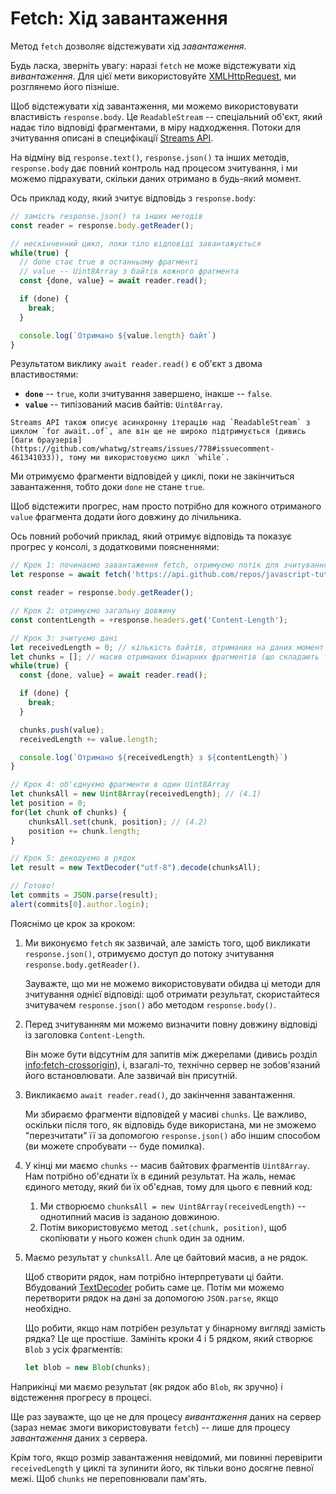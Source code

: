 
# Fetch: Хід завантаження

Метод `fetch` дозволяє відстежувати хід *завантаження*.

Будь ласка, зверніть увагу: наразі `fetch` не може відстежувати хід *вивантаження*. Для цієї мети використовуйте [XMLHttpRequest](info:xmlhttprequest), ми розглянемо його пізніше.

Щоб відстежувати хід завантаження, ми можемо використовувати властивість `response.body`. Це `ReadableStream` -- спеціальний об'єкт, який надає тіло відповіді фрагментами, в міру надходження. Потоки для зчитування описані в специфікації [Streams API](https://streams.spec.whatwg.org/#rs-class).

На відміну від `response.text()`, `response.json()` та інших методів, `response.body` дає повний контроль над процесом зчитування, і ми можемо підрахувати, скільки даних отримано в будь-який момент.

Ось приклад коду, який зчитує відповідь з `response.body`:

```js
// замість response.json() та інших методів
const reader = response.body.getReader();

// нескінченний цикл, поки тіло відповіді завантажується
while(true) {
  // done стає true в останньому фрагменті
  // value -- Uint8Array з байтів кожного фрагмента
  const {done, value} = await reader.read();

  if (done) {
    break;
  }

  console.log(`Отримано ${value.length} байт`)
}
```

Результатом виклику `await reader.read()` є об'єкт з двома властивостями:
- **`done`** -- `true`, коли зчитування завершено, інакше -- `false`.
- **`value`** -- типізований масив байтів: `Uint8Array`.

```smart
Streams API також описує асинхронну ітерацію над `ReadableStream` з циклом `for await..of`, але він ще не широко підтримується (дивись [баги браузерів](https://github.com/whatwg/streams/issues/778#issuecomment-461341033)), тому ми використовуємо цикл `while`.
```

Ми отримуємо фрагменти відповідей у циклі, поки не закінчиться завантаження, тобто доки `done` не стане `true`.

Щоб відстежити прогрес, нам просто потрібно для кожного отриманого `value` фрагмента додати його довжину до лічильника.

Ось повний робочий приклад, який отримує відповідь та показує прогрес у консолі, з додатковими поясненнями:

```js run async
// Крок 1: починаємо завантаження fetch, отримуємо потік для зчитування
let response = await fetch('https://api.github.com/repos/javascript-tutorial/en.javascript.info/commits?per_page=100');

const reader = response.body.getReader();

// Крок 2: отримуємо загальну довжину
const contentLength = +response.headers.get('Content-Length');

// Крок 3: зчитуємо дані
let receivedLength = 0; // кількість байтів, отриманих на даних момент
let chunks = []; // масив отриманих бінарних фрагментів (що складають тіло відповіді)
while(true) {
  const {done, value} = await reader.read();

  if (done) {
    break;
  }

  chunks.push(value);
  receivedLength += value.length;

  console.log(`Отримано ${receivedLength} з ${contentLength}`)
}

// Крок 4: об'єднуємо фрагменти в один Uint8Array
let chunksAll = new Uint8Array(receivedLength); // (4.1)
let position = 0;
for(let chunk of chunks) {
	chunksAll.set(chunk, position); // (4.2)
	position += chunk.length;
}

// Крок 5: декодуємо в рядок
let result = new TextDecoder("utf-8").decode(chunksAll);

// Готово!
let commits = JSON.parse(result);
alert(commits[0].author.login);
```

Пояснімо це крок за кроком:

1. Ми виконуємо `fetch` як зазвичай, але замість того, щоб викликати `response.json()`, отримуємо доступ до потоку зчитування `response.body.getReader()`.

   Зауважте, що ми не можемо використовувати обидва ці методи для зчитування однієї відповіді: щоб отримати результат, скористайтеся зчитувачем `response.json()` або методом `response.body()`.
2. Перед зчитуванням ми можемо визначити повну довжину відповіді із заголовка `Content-Length`.

   Він може бути відсутнім для запитів між джерелами (дивись розділ <info:fetch-crossorigin>), і, взагалі-то, технічно сервер не зобов'язаний його встановлювати. Але зазвичай він присутній.
3. Викликаємо `await reader.read()`, до закінчення завантаження.

   Ми збираємо фрагменти відповідей у масиві `chunks`. Це важливо, оскільки після того, як відповідь буде використана, ми не зможемо "перезчитати" її за допомогою `response.json()` або іншим способом (ви можете спробувати -- буде помилка).
4. У кінці ми маємо `chunks` -- масив байтових фрагментів `Uint8Array`. Нам потрібно об'єднати їх в єдиний результат. На жаль, немає єдиного методу, який би їх об'єднав, тому для цього є певний код:
   1. Ми створюємо `chunksAll = new Uint8Array(receivedLength)` -- однотипний масив із заданою довжиною.
   2. Потім використовуємо метод `.set(chunk, position)`, щоб скопіювати у нього кожен `chunk` один за одним.
5. Маємо результат у `chunksAll`. Але це байтовий масив, а не рядок.

    Щоб створити рядок, нам потрібно інтерпретувати ці байти. Вбудований [TextDecoder](info:text-decoder) робить саме це. Потім ми можемо перетворити рядок на дані за допомогою `JSON.parse`, якщо необхідно.

    Що робити, якщо нам потрібен результат у бінарному вигляді замість рядка? Це ще простіше. Замініть кроки 4 і 5 рядком, який створює `Blob` з усіх фрагментів:
    ```js
    let blob = new Blob(chunks);
    ```

Наприкінці ми маємо результат (як рядок або `Blob`, як зручно) і відстеження прогресу в процесі.

Ще раз зауважте, що це не для процесу *вивантаження* даних на сервер (зараз немає змоги використовувати `fetch`) -- лише для процесу *завантаження* даних з сервера.

Крім того, якщо розмір завантаження невідомий, ми повинні перевірити `receivedLength` у циклі та зупинити його, як тільки воно досягне певної межі. Щоб `chunks` не переповнювали пам'ять.